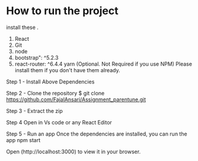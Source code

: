 # How to run the project 

install these .
1. React 
2. Git
3. node
4. bootstrap": ^5.2.3
5. react-router: ^6.4.4
yarn (Optional. Not Required if you use NPM)
Please install them if you don't have them already.

Step 1 - Install Above Dependencies

Step 2 - Clone the repository
$ git clone https://github.com/FajalAnsari/Assignment_parentune.git

Step 3 - Extract the zip 

Step 4 Open in Vs code or any React Editor

Step 5 - Run an app
Once the dependencies are installed, you can run the app
npm start

Open (http://localhost:3000) to view it in your browser.


